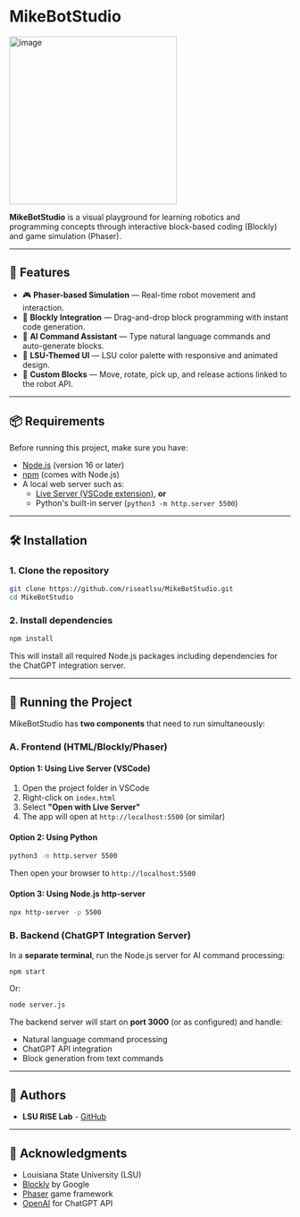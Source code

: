 #  MikeBotStudio 
<img width="300" height="300" alt="image" src="https://github.com/user-attachments/assets/c7b12518-d9a0-4a5f-96df-f11b5c71fc13" />

**MikeBotStudio** is a visual playground for learning robotics and programming concepts through interactive block-based coding (Blockly) and game simulation (Phaser).  

---

## 🚀 Features

- 🎮 **Phaser-based Simulation** — Real-time robot movement and interaction.
- 🧱 **Blockly Integration** — Drag-and-drop block programming with instant code generation.
- 🤖 **AI Command Assistant** — Type natural language commands and auto-generate blocks.
- 🎨 **LSU-Themed UI** — LSU color palette with responsive and animated design.
- 🧩 **Custom Blocks** — Move, rotate, pick up, and release actions linked to the robot API.

---

## 📦 Requirements

Before running this project, make sure you have:

- [Node.js](https://nodejs.org/en/download) (version 16 or later)
- [npm](https://www.npmjs.com/) (comes with Node.js)
- A local web server such as:
  - [Live Server (VSCode extension)](https://marketplace.visualstudio.com/items?itemName=ritwickdey.LiveServer), **or**
  - Python's built-in server (`python3 -m http.server 5500`)

---

## 🛠️ Installation

### 1. Clone the repository

```bash
git clone https://github.com/riseatlsu/MikeBotStudio.git
cd MikeBotStudio
```

### 2. Install dependencies

```bash
npm install
```

This will install all required Node.js packages including dependencies for the ChatGPT integration server.

---

## 🎯 Running the Project

MikeBotStudio has **two components** that need to run simultaneously:

### A. Frontend (HTML/Blockly/Phaser)

#### Option 1: Using Live Server (VSCode)
1. Open the project folder in VSCode
2. Right-click on `index.html`
3. Select **"Open with Live Server"**
4. The app will open at `http://localhost:5500` (or similar)

#### Option 2: Using Python
```bash
python3 -m http.server 5500
```
Then open your browser to `http://localhost:5500`

#### Option 3: Using Node.js http-server
```bash
npx http-server -p 5500
```

### B. Backend (ChatGPT Integration Server)

In a **separate terminal**, run the Node.js server for AI command processing:

```bash
npm start
```
Or:
```bash
node server.js
```

The backend server will start on **port 3000** (or as configured) and handle:
- Natural language command processing
- ChatGPT API integration
- Block generation from text commands

---

## 👥 Authors

- **LSU RISE Lab** - [GitHub](https://github.com/riseatlsu)

---

## 🏫 Acknowledgments

- Louisiana State University (LSU)
- [Blockly](https://developers.google.com/blockly) by Google
- [Phaser](https://phaser.io/) game framework
- [OpenAI](https://openai.com/) for ChatGPT API
